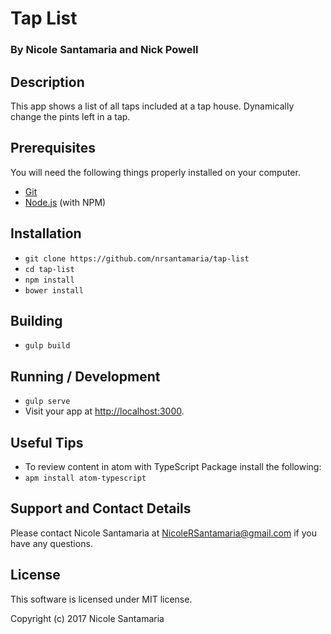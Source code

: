 # Tap List
### By Nicole Santamaria and Nick Powell

## Description
This app shows a list of all taps included at a tap house. Dynamically change the pints left in a tap.

## Prerequisites

You will need the following things properly installed on your computer.

* [Git](https://git-scm.com/)
* [Node.js](https://nodejs.org/) (with NPM)

## Installation

* `git clone https://github.com/nrsantamaria/tap-list`
* `cd tap-list`
* `npm install`
* `bower install`

## Building
* `gulp build`

## Running / Development

* `gulp serve`
* Visit your app at [http://localhost:3000](http://localhost:3000).

## Useful Tips

* To review content in atom with TypeScript Package install the following:
* `apm install atom-typescript`

## Support and Contact Details
Please contact Nicole Santamaria at NicoleRSantamaria@gmail.com if you have any questions.

## License
This software is licensed under MIT license.

Copyright (c) 2017 Nicole Santamaria
